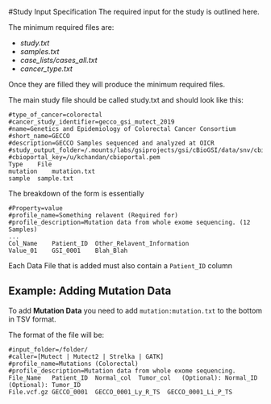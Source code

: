 #Study Input Specification
The required input for the study is outlined here.

The minimum required files are:
- _study.txt_
- _samples.txt_
- _case_lists/cases_all.txt_
- _cancer_type.txt_

Once they are filled they will produce the minimum required files.

The main study file should be called study.txt and should look like this:

```
#type_of_cancer=colorectal
#cancer_study_identifier=gecco_gsi_mutect_2019
#name=Genetics and Epidemiology of Colorectal Cancer Consortium
#short_name=GECCO
#description=GECCO Samples sequenced and analyzed at OICR
#study_output_folder=/.mounts/labs/gsiprojects/gsi/cBioGSI/data/snv/cbioMutect/
#cbioportal_key=/u/kchandan/cbioportal.pem
Type	File
mutation	mutation.txt
sample	sample.txt
```

The breakdown of the form is essentially
~~~
#Property=value
#profile_name=Something relavent (Required for)
#profile_description=Mutation data from whole exome sequencing. (12 Samples)
...
Col_Name	Patient_ID	Other_Relavent_Information
Value_01	GSI_0001	Blah_Blah
~~~

Each Data File that is added must also contain a ```Patient_ID``` column


## Example: Adding Mutation Data

To add **Mutation Data** you need to add ```mutation:mutation.txt``` to the bottom in TSV format. 

The format of the file will be:

```
#input_folder=/folder/
#caller=[Mutect | Mutect2 | Strelka | GATK]
#profile_name=Mutations (Colorectal)
#profile_description=Mutation data from whole exome sequencing.
File_Name	Patient_ID	Normal_col	Tumor_col	(Optional): Normal_ID	(Optional): Tumor_ID
File.vcf.gz	GECCO_0001	GECCO_0001_Ly_R_TS	GECCO_0001_Li_P_TS
```